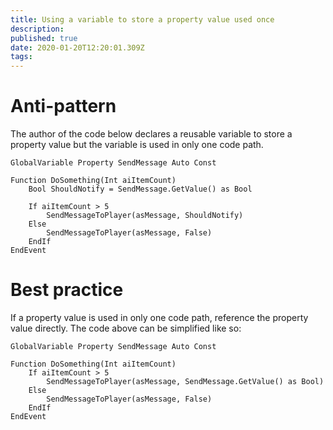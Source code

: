 ```yaml
---
title: Using a variable to store a property value used once
description: 
published: true
date: 2020-01-20T12:20:01.309Z
tags: 
---
```


# Anti-pattern

The author of the code below declares a reusable variable to store a property value but the variable is used in only one code path.

```
GlobalVariable Property SendMessage Auto Const

Function DoSomething(Int aiItemCount)
	Bool ShouldNotify = SendMessage.GetValue() as Bool
	
	If aiItemCount > 5
		SendMessageToPlayer(asMessage, ShouldNotify)
	Else
		SendMessageToPlayer(asMessage, False)
	EndIf
EndEvent
```

# Best practice

If a property value is used in only one code path, reference the property value directly. The code above can be simplified like so:

```
GlobalVariable Property SendMessage Auto Const

Function DoSomething(Int aiItemCount)	
	If aiItemCount > 5
		SendMessageToPlayer(asMessage, SendMessage.GetValue() as Bool)
	Else
		SendMessageToPlayer(asMessage, False)
	EndIf
EndEvent
```